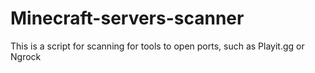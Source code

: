 # Minecraft-servers-scanner

This is a script for scanning for tools to open ports, such as Playit.gg or Ngrock
